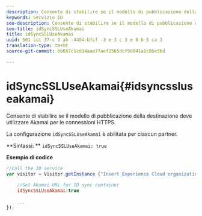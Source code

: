 ```yaml
---
description: Consente di stabilire se il modello di pubblicazione della destinazione deve utilizzare Akamai per le connessioni HTTPS.
keywords: Servizio ID
seo-description: Consente di stabilire se il modello di pubblicazione della destinazione deve utilizzare Akamai per le connessioni HTTPS.
seo-title: idSyncSSLUseAkamai
title: idSyncSSLUseAkamai
uuid: 501 ccc 37-c 3 ab -4454-bfcf -3 e 3 c 3 e 8 b 5 ca 3
translation-type: tm+mt
source-git-commit: bb687c1cd14aae7faef2565dcf9d041a1c06e3bd

---
```



# idSyncSSLUseAkamai{#idsyncssluseakamai}

Consente di stabilire se il modello di pubblicazione della destinazione deve utilizzare Akamai per le connessioni HTTPS.

La configurazione `idSyncSSLUseAkamai` è abilitata per ciascun partner.

**Sintassi: ** `idSyncSSLUseAkamai: true`

**Esempio di codice**

```js
//Call the ID service 
var visitor = Visitor.getInstance ("Insert Experience Cloud organization ID here",{ 
 
    //Set Akamai URL for ID sync container 
    idSyncSSLUseAkamai:true 
 
    ... 
});
```

